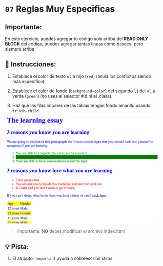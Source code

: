 # `07` Reglas Muy Especificas

## **Importante:**

En este ejercicio, puedes agregar tu código solo arriba del **READ ONLY BLOCK** del código, puedes agregar tantas líneas como desees, pero siempre arriba.

## 📝 Instrucciones:

1. Establece el color de texto `ul` a rojo (`red`) (anula los conflictos siendo más específico).

2. Establece el color de fondo (`background-color`) del segundo `li` del `ol` a verde (`green`) (no uses el selector #id ni el .class).

3. Haz que las filas impares de las tablas tengan fondo amarillo usando `tr:nth-child`.


![Example Image](../../.learn/assets/07-1.png?raw=true)
>Importante: **NO** debes modificar el archivo index.html

## :bulb: Pista:

1. El atributo `!important` ayuda a sobreescribir stilos.
